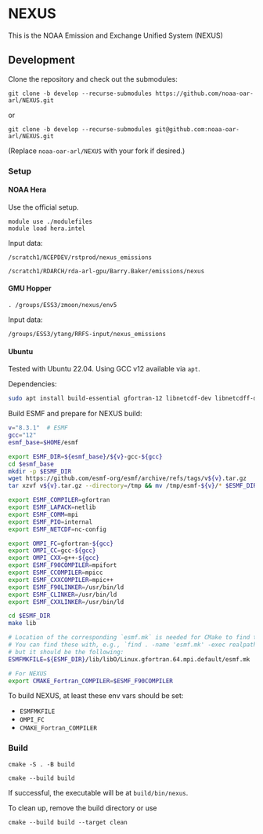 # NEXUS

This is the NOAA Emission and Exchange Unified System (NEXUS)

## Development

Clone the repository and check out the submodules:
```
git clone -b develop --recurse-submodules https://github.com/noaa-oar-arl/NEXUS.git
```
or
```
git clone -b develop --recurse-submodules git@github.com:noaa-oar-arl/NEXUS.git
```
(Replace `noaa-oar-arl/NEXUS` with your fork if desired.)


### Setup

#### NOAA Hera

Use the official setup.
```
module use ./modulefiles
module load hera.intel
```

Input data:
```
/scratch1/NCEPDEV/rstprod/nexus_emissions
```
```
/scratch1/RDARCH/rda-arl-gpu/Barry.Baker/emissions/nexus
```

#### GMU Hopper

```
. /groups/ESS3/zmoon/nexus/env5
```

Input data:
```
/groups/ESS3/ytang/RRFS-input/nexus_emissions
```

#### Ubuntu

Tested with Ubuntu 22.04.
Using GCC v12 available via `apt`.

Dependencies:
```bash
sudo apt install build-essential gfortran-12 libnetcdf-dev libnetcdff-dev liblapack-dev libopenblas-dev mpi-default-dev mpi-default-bin
```

Build ESMF and prepare for NEXUS build:
```bash
v="8.3.1"  # ESMF
gcc="12"
esmf_base=$HOME/esmf

export ESMF_DIR=${esmf_base}/${v}-gcc-${gcc}
cd $esmf_base
mkdir -p $ESMF_DIR
wget https://github.com/esmf-org/esmf/archive/refs/tags/v${v}.tar.gz
tar xzvf v${v}.tar.gz --directory=/tmp && mv /tmp/esmf-${v}/* $ESMF_DIR

export ESMF_COMPILER=gfortran
export ESMF_LAPACK=netlib
export ESMF_COMM=mpi
export ESMF_PIO=internal
export ESMF_NETCDF=nc-config

export OMPI_FC=gfortran-${gcc}
export OMPI_CC=gcc-${gcc}
export OMPI_CXX=g++-${gcc}
export ESMF_F90COMPILER=mpifort
export ESMF_CCOMPILER=mpicc
export ESMF_CXXCOMPILER=mpic++
export ESMF_F90LINKER=/usr/bin/ld
export ESMF_CLINKER=/usr/bin/ld
export ESMF_CXXLINKER=/usr/bin/ld

cd $ESMF_DIR
make lib

# Location of the corresponding `esmf.mk` is needed for CMake to find the lib later
# You can find these with, e.g., `find . -name 'esmf.mk' -exec realpath {} \;`,
# but it should be the following:
ESMFMKFILE=${ESMF_DIR}/lib/libO/Linux.gfortran.64.mpi.default/esmf.mk

# For NEXUS
export CMAKE_Fortran_COMPILER=$ESMF_F90COMPILER
```

To build NEXUS, at least these env vars should be set:
- `ESMFMKFILE`
- `OMPI_FC`
- `CMAKE_Fortran_COMPILER`

### Build

```
cmake -S . -B build
```
```
cmake --build build
```
If successful, the executable will be at `build/bin/nexus`.

To clean up, remove the build directory or use
```
cmake --build build --target clean
```
